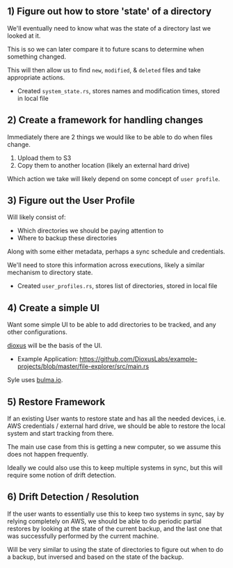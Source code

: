 ## 1) Figure out how to store 'state' of a directory

We'll eventually need to know what was the state of a directory last we looked at it.

This is so we can later compare it to future scans to determine when something changed.

This will then allow us to find `new`, `modified`, & `deleted` files and take appropriate actions.

* Created `system_state.rs`, stores names and modification times, stored in local file

## 2) Create a framework for handling changes

Immediately there are 2 things we would like to be able to do when files change.

1. Upload them to S3
2. Copy them to another location (likely an external hard drive)

Which action we take will likely depend on some concept of `user profile`.

## 3) Figure out the User Profile

Will likely consist of:

* Which directories we should be paying attention to
* Where to backup these directories

Along with some either metadata, perhaps a sync schedule and credentials.

We'll need to store this information across executions, likely a similar mechanism to directory state.

* Created `user_profiles.rs`, stores list of directories, stored in local file

## 4) Create a simple UI

Want some simple UI to be able to add directories to be tracked, and any other configurations.

[dioxus](https://dioxuslabs.com/guide/) will be the basis of the UI.

* Example Application: https://github.com/DioxusLabs/example-projects/blob/master/file-explorer/src/main.rs

Syle uses [bulma.io](https://bulma.io/documentation/).

## 5) Restore Framework

If an existing User wants to restore state and has all the needed devices, i.e. AWS credentials / external hard drive,
we should be able to restore the local system and start tracking from there.

The main use case from this is getting a new computer, so we assume this does not happen frequently.

Ideally we could also use this to keep multiple systems in sync, but this will require some notion of drift detection.

## 6) Drift Detection / Resolution

If the user wants to essentially use this to keep two systems in sync, say by relying completely on AWS,
we should be able to do periodic partial restores by looking at the state of the current backup, and the
last one that was successfully performed by the current machine.

Will be very similar to using the state of directories to figure out when to do a backup, but inversed and
based on the state of the backup.
